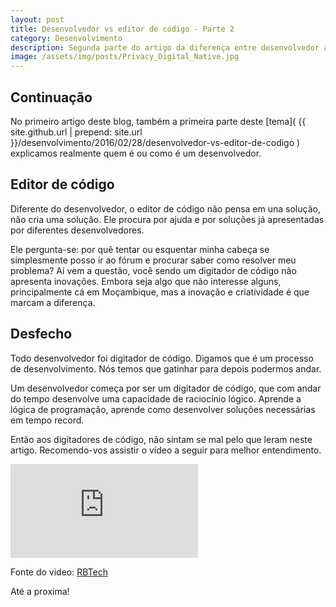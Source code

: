 ```yaml
---
layout: post
title: Desenvolvedor vs editor de código - Parte 2
category: Desenvolvimento
description: Segunda parte do artigo da diferença entre desenvolvedor a digitador de código
image: /assets/img/posts/Privacy_Digital_Native.jpg
---
```


## Continuação
No primeiro artigo deste blog, também a primeira parte deste [tema]( {{ site.github.url | prepend: site.url }}/desenvolvimento/2016/02/28/desenvolvedor-vs-editor-de-codigo ) explicamos realmente quem é ou como é um desenvolvedor.

## Editor de código

Diferente do desenvolvedor, o editor de código não pensa em una solução, não cria uma solução. 
Ele procura por ajuda e por soluções já apresentadas por diferentes desenvolvedores.

Ele pergunta-se: por quê tentar ou esquentar minha cabeça se simplesmente posso ir ao fórum e procurar saber como resolver meu problema?
Aí vem a questão, você sendo um digitador de código não apresenta inovações.
Embora seja algo que não interesse alguns, principalmente cá em Moçambique, mas a inovação e criatividade é que marcam a diferença.

## Desfecho
Todo desenvolvedor foi digitador de código.
Digamos que é um processo de desenvolvimento.
Nós temos que gatinhar para depois podermos andar.

Um desenvolvedor começa por ser um digitador de código, que com andar do tempo desenvolve uma capacidade de raciocínio lógico.
Aprende a lógica de programação, aprende como desenvolver soluções necessárias em tempo record.

Então aos digitadores de código, não sintam se mal pelo que leram neste artigo.
Recomendo-vos assistir o vídeo a seguir para melhor entendimento.

<div class="video-container">
    <iframe src="https://www.youtube.com/embed/61wLG5-7npM" frameborder="0" allowfullscreen></iframe>
</div>

Fonte do video: [RBTech](http://rbtech.info)

Até a proxima!